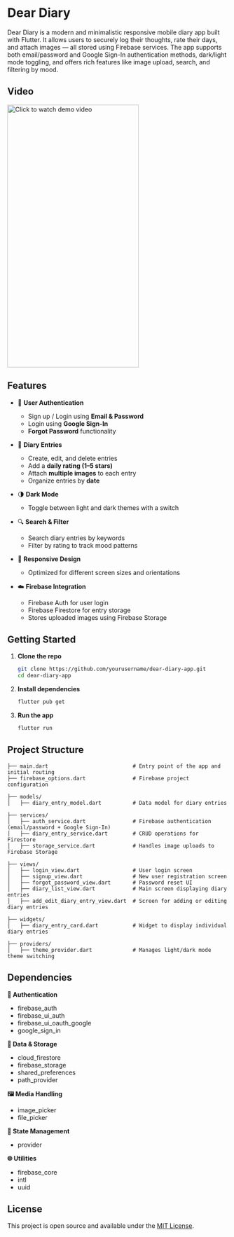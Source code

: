 # Dear Diary

Dear Diary is a modern and minimalistic responsive mobile diary app built with Flutter. It allows users to securely log their thoughts, rate their days, and attach images — all stored using Firebase services. The app supports both email/password and Google Sign-In authentication methods, dark/light mode toggling, and offers rich features like image upload, search, and filtering by mood.

## Video
<a href="https://www.youtube.com/watch?v=hyzMhzjlwRg" target="_blank">
  <img src="https://github.com/user-attachments/assets/eb95cb5a-b4fe-428f-af29-52eb64ec26e2" 
       alt="Click to watch demo video" width="300" height="600"/>
</a>


## Features

- 🔐 **User Authentication**
  - Sign up / Login using **Email & Password**
  - Login using **Google Sign-In**
  - **Forgot Password** functionality

- 📅 **Diary Entries**
  - Create, edit, and delete entries
  - Add a **daily rating (1–5 stars)**
  - Attach **multiple images** to each entry
  - Organize entries by **date**

- 🌗 **Dark Mode**
  - Toggle between light and dark themes with a switch

- 🔍 **Search & Filter**
  - Search diary entries by keywords
  - Filter by rating to track mood patterns

- 📱 **Responsive Design**
  - Optimized for different screen sizes and orientations

- ☁️ **Firebase Integration**
  - Firebase Auth for user login
  - Firebase Firestore for entry storage
  - Stores uploaded images using Firebase Storage

## Getting Started

1. **Clone the repo**
   ```bash
   git clone https://github.com/yourusername/dear-diary-app.git
   cd dear-diary-app
   ```

2. **Install dependencies**
   ```bash
   flutter pub get
   ```
   
3. **Run the app**
   ```bash
   flutter run
   ```

##  Project Structure 

```
├── main.dart                           # Entry point of the app and initial routing
├── firebase_options.dart               # Firebase project configuration

├── models/
│   ├── diary_entry_model.dart          # Data model for diary entries

├── services/
│   ├── auth_service.dart               # Firebase authentication (email/password + Google Sign-In)
│   ├── diary_entry_service.dart        # CRUD operations for Firestore
│   ├── storage_service.dart            # Handles image uploads to Firebase Storage

├── views/
│   ├── login_view.dart                 # User login screen
│   ├── signup_view.dart                # New user registration screen
│   ├── forgot_password_view.dart       # Password reset UI
│   ├── diary_list_view.dart            # Main screen displaying diary entries
│   ├── add_edit_diary_entry_view.dart  # Screen for adding or editing diary entries

├── widgets/
│   ├── diary_entry_card.dart           # Widget to display individual diary entries

├── providers/
│   ├── theme_provider.dart             # Manages light/dark mode theme switching
``` 

## Dependencies

**🔐 Authentication**
- firebase_auth
- firebase_ui_auth
- firebase_ui_oauth_google
- google_sign_in

**📄 Data & Storage**
- cloud_firestore
- firebase_storage
- shared_preferences
- path_provider

**🖼️ Media Handling**
- image_picker
- file_picker

**🧠 State Management**
- provider

**🌐 Utilities**
- firebase_core
- intl
- uuid

##  License

This project is open source and available under the [MIT License](LICENSE).


